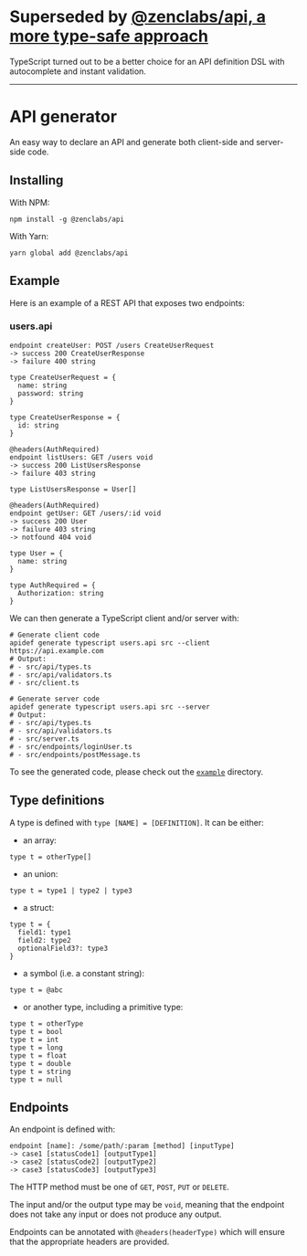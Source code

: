 # Superseded by [@zenclabs/api, a more type-safe approach](https://github.com/zenclabs/api)

TypeScript turned out to be a better choice for an API definition DSL with autocomplete and instant validation.

-----


# API generator

An easy way to declare an API and generate both client-side and server-side code.

## Installing

With NPM:
```
npm install -g @zenclabs/api
```

With Yarn:
```
yarn global add @zenclabs/api
```

## Example

Here is an example of a REST API that exposes two endpoints:

### users.api
```
endpoint createUser: POST /users CreateUserRequest
-> success 200 CreateUserResponse
-> failure 400 string

type CreateUserRequest = {
  name: string
  password: string
}

type CreateUserResponse = {
  id: string
}

@headers(AuthRequired)
endpoint listUsers: GET /users void
-> success 200 ListUsersResponse
-> failure 403 string

type ListUsersResponse = User[]

@headers(AuthRequired)
endpoint getUser: GET /users/:id void
-> success 200 User
-> failure 403 string
-> notfound 404 void

type User = {
  name: string
}

type AuthRequired = {
  Authorization: string
}
```

We can then generate a TypeScript client and/or server with:
```
# Generate client code
apidef generate typescript users.api src --client https://api.example.com
# Output:
# - src/api/types.ts
# - src/api/validators.ts
# - src/client.ts

# Generate server code
apidef generate typescript users.api src --server
# Output:
# - src/api/types.ts
# - src/api/validators.ts
# - src/server.ts
# - src/endpoints/loginUser.ts
# - src/endpoints/postMessage.ts
```

To see the generated code, please check out the [`example`](example/) directory.

## Type definitions

A type is defined with `type [NAME] = [DEFINITION]`. It can be either:

- an array:
```
type t = otherType[]
```
- an union:
```
type t = type1 | type2 | type3
```
- a struct:
```
type t = {
  field1: type1
  field2: type2
  optionalField3?: type3
}
```

- a symbol (i.e. a constant string):
```
type t = @abc
```

- or another type, including a primitive type:
```
type t = otherType
type t = bool
type t = int
type t = long
type t = float
type t = double
type t = string
type t = null
```

## Endpoints

An endpoint is defined with:
```
endpoint [name]: /some/path/:param [method] [inputType]
-> case1 [statusCode1] [outputType1]
-> case2 [statusCode2] [outputType2]
-> case3 [statusCode3] [outputType3]
```

The HTTP method must be one of `GET`, `POST`, `PUT` or `DELETE`.

The input and/or the output type may be `void`, meaning that the endpoint does not take any input
or does not produce any output.

Endpoints can be annotated with `@headers(headerType)` which will ensure that the appropriate
headers are provided.
